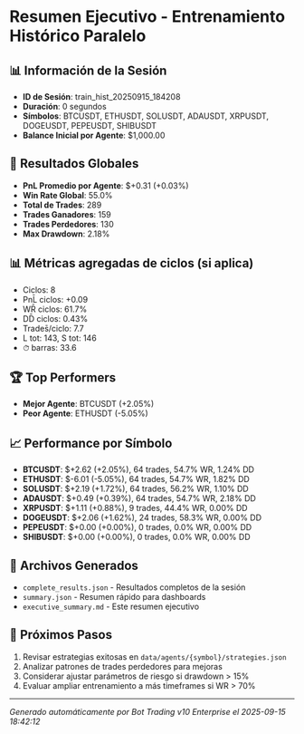 # Resumen Ejecutivo - Entrenamiento Histórico Paralelo

## 📊 Información de la Sesión
- **ID de Sesión**: train_hist_20250915_184208
- **Duración**: 0 segundos
- **Símbolos**: BTCUSDT, ETHUSDT, SOLUSDT, ADAUSDT, XRPUSDT, DOGEUSDT, PEPEUSDT, SHIBUSDT
- **Balance Inicial por Agente**: $1,000.00

## 🎯 Resultados Globales
- **PnL Promedio por Agente**: $+0.31 (+0.03%)
- **Win Rate Global**: 55.0%
- **Total de Trades**: 289
- **Trades Ganadores**: 159
- **Trades Perdedores**: 130
- **Max Drawdown**: 2.18%

## 📊 Métricas agregadas de ciclos (si aplica)
- Ciclos: 8
- PnL̄ ciclos: +0.09
- WR̄ ciclos: 61.7%
- DD̄ ciclos: 0.43%
- Trades̄/ciclo: 7.7
- L tot: 143, S tot: 146
- ⏱̄ barras: 33.6


## 🏆 Top Performers
- **Mejor Agente**: BTCUSDT (+2.05%)
- **Peor Agente**: ETHUSDT (-5.05%)

## 📈 Performance por Símbolo
- **BTCUSDT**: $+2.62 (+2.05%), 64 trades, 54.7% WR, 1.24% DD
- **ETHUSDT**: $-6.01 (-5.05%), 64 trades, 54.7% WR, 1.82% DD
- **SOLUSDT**: $+2.19 (+1.72%), 64 trades, 56.2% WR, 1.10% DD
- **ADAUSDT**: $+0.49 (+0.39%), 64 trades, 54.7% WR, 2.18% DD
- **XRPUSDT**: $+1.11 (+0.88%), 9 trades, 44.4% WR, 0.00% DD
- **DOGEUSDT**: $+2.06 (+1.62%), 24 trades, 58.3% WR, 0.00% DD
- **PEPEUSDT**: $+0.00 (+0.00%), 0 trades, 0.0% WR, 0.00% DD
- **SHIBUSDT**: $+0.00 (+0.00%), 0 trades, 0.0% WR, 0.00% DD

## 📁 Archivos Generados
- `complete_results.json` - Resultados completos de la sesión
- `summary.json` - Resumen rápido para dashboards
- `executive_summary.md` - Este resumen ejecutivo

## 🎯 Próximos Pasos
1. Revisar estrategias exitosas en `data/agents/{symbol}/strategies.json`
2. Analizar patrones de trades perdedores para mejoras
3. Considerar ajustar parámetros de riesgo si drawdown > 15%
4. Evaluar ampliar entrenamiento a más timeframes si WR > 70%

---
*Generado automáticamente por Bot Trading v10 Enterprise el 2025-09-15 18:42:12*
